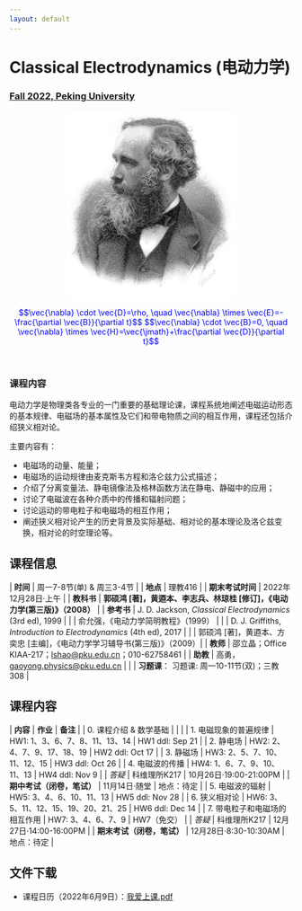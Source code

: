 ```yaml
---
layout: default
---
```


<style>
table {
  font-family: arial, sans-serif;
  border-collapse: collapse;
  width: 100%;
}

td, th {
  border: 1px solid #dddddd;
  text-align: left;
  padding: 8px;
}

tr:nth-child(odd) {
  background-color: #dddddd;
}
</style>

# <b>Classical Electrodynamics (电动力学)</b>

### <u>Fall 2022, Peking University</u>

<div style="display: flex; justify-content: center;">
<img src="James_Clerk_Maxwell.jpg" width="300">
</div>


<p align="center">
<font color="blue">
$$\vec{\nabla} \cdot \vec{D}=\rho, \quad \vec{\nabla} \times \vec{E}=-\frac{\partial \vec{B}}{\partial t}$$
$$\vec{\nabla} \cdot \vec{B}=0, \quad \vec{\nabla} \times \vec{H}=\vec{\jmath}+\frac{\partial \vec{D}}{\partial t}$$
</font>
</p>

<br>

### 课程内容

电动力学是物理类各专业的一门重要的基础理论课，课程系统地阐述电磁运动形态的基本规律、电磁场的基本属性及它们和带电物质之间的相互作用，课程还包括介绍狭义相对论。

主要内容有：
- 电磁场的动量、能量；
- 电磁场的运动规律由麦克斯韦方程和洛仑兹力公式描述；
- 介绍了分离变量法、静电镜像法及格林函数方法在静电、静磁中的应用；
- 讨论了电磁波在各种介质中的传播和辐射问题；
- 讨论运动的带电粒子和电磁场的相互作用；
- 阐述狭义相对论产生的历史背景及实际基础、相对论的基本理论及洛仑兹变换，相对论的时空理论等。

<p></p>

## 课程信息

| **时间** |  周一7-8节(单) & 周三3-4节 |
| **地点** | 理教416 |
| **期末考试时间** | 2022年12月28日·上午 |
| **教科书** | **郭硕鸿 [著]，黄逎本、李志兵、林琼桂 [修订]，《电动力学(第三版)》（2008）** |
| **参考书** | J. D. Jackson, *Classical Electrodynamics* (3rd ed), 1999 |
| | 俞允强，《电动力学简明教程》（1999） |
| | D. J. Griffiths, *Introduction to Electrodynamics* (4th ed), 2017 |
| | 郭硕鸿 [著]，黄逎本、方奕忠 [主编]，《电动力学学习辅导书(第三版)》（2009）|
| **教师** | 邵立晶；Office KIAA-217；lshao@pku.edu.cn；010-62758461 | 
| **助教** | 高勇，gaoyong.physics@pku.edu.cn |
| | **习题课**： 习题课: 周一10-11节(双)；三教308 |

<p></p>

## 课程内容

| **内容** | **作业** | **备注** |
| 0. 课程介绍 & 数学基础 | | |
| 1. 电磁现象的普遍规律 | HW1: 1、3、6、7、8、11、13、14 | HW1 ddl: Sep 21 |
| 2. 静电场 | HW2: 2、4、7、9、17、18、19 | HW2 ddl: Oct 17 |
| 3. 静磁场 | HW3: 2、5、7、10、11、12、15 | HW3 ddl: Oct 26 |
| 4. 电磁波的传播 | HW4: 1、6、7、9、10、11、13 | HW4 ddl: Nov 9 |
| *答疑* | 科维理所K217 | 10月26日·19:00-21:00PM | 
| **期中考试（闭卷，笔试）** | 11月14日·随堂 | 地点：待定 |
| 5. 电磁波的辐射 | HW5: 3、4、6、10、11、13 | HW5 ddl: Nov 28 |
| 6. 狭义相对论 | HW6: 3、5、11、12、15、19、20、21、25 | HW6 ddl: Dec 14 |
| 7. 带电粒子和电磁场的相互作用 | HW7: 3、4、6、7、9 | HW7（免交） |
| *答疑* | 科维理所K217 | 12月27日·14:00-16:00PM  | 
| **期末考试（闭卷，笔试）** | 12月28日·8:30-10:30AM | 地点：待定 |

<p></p>

## 文件下载

- 课程日历（2022年6月9日）：[我爱上课.pdf](https://disk.pku.edu.cn:443/link/7B0B8AB7347CF02BF638E114793723AE)

<p></p>

<script type="text/x-mathjax-config">
  MathJax.Hub.Config({
    tex2jax: {
      inlineMath: [ ['$','$'] ],
      processEscapes: true
    }
  });
</script>
<script type="text/javascript" src="https://cdn.mathjax.org/mathjax/latest/MathJax.js?config=TeX-AMS-MML_HTMLorMML">
</script>

